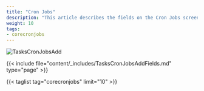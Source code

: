 ```yaml
---
title: "Cron Jobs"
description: "This article describes the fields on the Cron Jobs screen on TrueNAS CORE."
weight: 10
tags:
- corecronjobs
---
```


![TasksCronJobsAdd](/images/CORE/12.0/TasksCronJobsAdd.png "Creating a new Cron Job")

{{< include file="content/_includes/TasksCronJobsAddFields.md" type="page" >}}

{{< taglist tag="corecronjobs" limit="10" >}}

